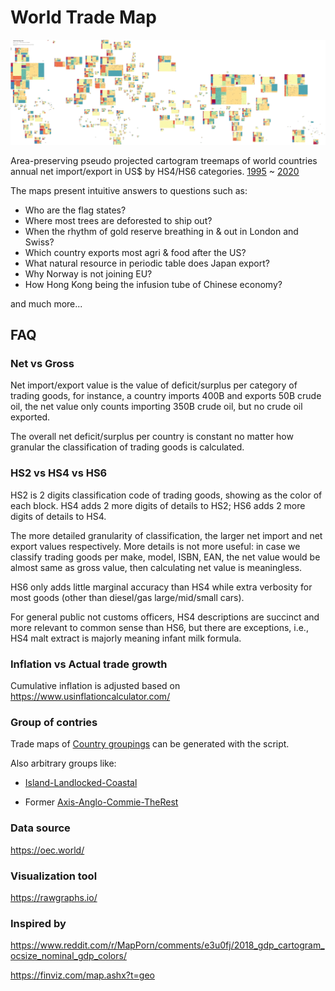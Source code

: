 # World Trade Map 

[![wtm-2020](docs/wtm_1997-2020.gif)](https://xdqc.github.io/world-trade-map/)


Area-preserving pseudo projected cartogram treemaps of world countries annual net import/export in US$ by HS4/HS6 categories. [1995](https://xdqc.github.io/world-trade-map/worldtrademap-1995.html) ~ [2020](https://xdqc.github.io/world-trade-map/worldtrademap-2020.html)

The maps present intuitive answers to questions such as:

- Who are the flag states?
- Where most trees are deforested to ship out?
- When the rhythm of gold reserve breathing in & out in London and Swiss?
- Which country exports most agri & food after the US?
- What natural resource in periodic table does Japan export?
- Why Norway is not joining EU?
- How Hong Kong being the infusion tube of Chinese economy?

and much more...

## FAQ

### Net vs Gross

Net import/export value is the value of deficit/surplus per category of trading goods, for instance, a country imports 400B and exports 50B crude oil, the net value only counts importing 350B crude oil, but no crude oil exported. 

The overall net deficit/surplus per country is constant no matter how granular the classification of trading goods is calculated. 

### HS2 vs HS4 vs HS6

HS2 is 2 digits classification code of trading goods, showing as the color of each block. HS4 adds 2 more digits of details to HS2; HS6 adds 2 more digits of details to HS4.

The more detailed granularity of classification, the larger net import and net export values respectively. More details is not more useful: in case we classify trading goods per make, model, ISBN, EAN, the net value would be almost same as gross value, then calculating net value is meaningless. 

HS6 only adds little marginal accuracy than HS4 while extra verbosity for most goods (other than diesel/gas large/mid/small cars). 

For general public not customs officers, HS4 descriptions are succinct and more relevant to common sense than HS6, but there are exceptions, i.e., HS4 malt extract is majorly meaning infant milk formula.

### Inflation vs Actual trade growth

Cumulative inflation is adjusted based on https://www.usinflationcalculator.com/

### Group of contries

Trade maps of [Country groupings](https://en.wikipedia.org/wiki/List_of_country_groupings) can be generated with the script.

Also arbitrary groups like: 

- [Island-Landlocked-Coastal](https://xdqc.github.io/world-trade-map/Islands_Landlocked_Coastal.html)

- Former [Axis-Anglo-Commie-TheRest](https://xdqc.github.io/world-trade-map/Axis_Commie_Anglo_Rest.html)


### Data source

https://oec.world/

### Visualization tool

https://rawgraphs.io/

### Inspired by

https://www.reddit.com/r/MapPorn/comments/e3u0fj/2018_gdp_cartogram_ocsize_nominal_gdp_colors/

https://finviz.com/map.ashx?t=geo

